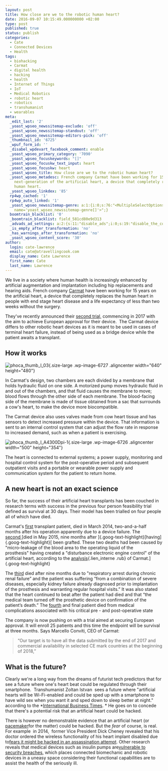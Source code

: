 ```yaml
---
layout: post
title: How close are we to the robotic human heart?
date: 2016-09-07 10:15:49.000000000 +02:00
type: post
published: true
status: publish
categories:
  - Cate
  - Connected Devices
  - Health
tags:
  - biohacking
  - Carmat
  - digital health
  - hacking
  - health
  - Internet of Things
  - IoT
  - Medical Robotics
  - robotic heart
  - robotics
  - transhumanist
  - wearables
meta:
  _edit_last: '2'
  _yoast_wpseo_newssitemap-exclude: 'off'
  _yoast_wpseo_newssitemap-standout: 'off'
  _yoast_wpseo_newssitemap-editors-pick: 'off'
  _thumbnail_id: '6725'
  _wpuf_form_id: ''
  _disabel_wpdevart_facebook_comment: enable
  _yoast_wpseo_primary_category: '7090'
  _yoast_wpseo_focuskeywords: "[]"
  _yoast_wpseo_focuskw_text_input: heart
  _yoast_wpseo_focuskw: heart
  _yoast_wpseo_title: How close are we to the robotic human heart?
  _yoast_wpseo_metadesc: French company Carmat have been working for 15 years on the
    next-generation of the artificial heart, a device that completely replaces the
    human heart.
  _yoast_wpseo_linkdex: '85'
  rp4wp_cached: '1'
  rp4wp_auto_linked: '1'
  _yoast_wpseo_newssitemap-genre: a:1:{i:0;s:76:"<MultipleSelectOptions {} for select
    name='yoast_wpseo_newssitemap-genre[]'>";}
  boomtrain_blacklist: '0'
  _boomtrain_blacklist: field_581cd80e9d313
  _advads_ad_settings: a:2:{s:11:"disable_ads";i:0;s:19:"disable_the_content";i:0;}
  _is_empty_after_transformation: 'no'
  _has_warnings_after_transformation: 'no'
  _yoast_wpseo_content_score: '30'
author:
  login: cate-lawrence
  email: cate@atravellingcook.com
  display_name: Cate Lawrence
  first_name: Cate
  last_name: Lawrence
---
```

We live in a society where human health is increasingly enhanced by
artificial augmentation and implantation including hip replacements and
hearing aids. French company [Carmat](http://www.carmatsa.com/en/) have
been working for 15 years on the artificial heart, a device that
completely replaces the human heart in people with end stage heart
disease and a life expectancy of less than two weeks without the
surgery.

They've recently announced their [second
trial,](///Users/catelawrence/Downloads/CP_CARMAT_demarrage-PIVOT_vf.pdf)
commencing in 2017 with the aim to achieve European approval for their
device.  The Carmat device differs to other robotic heart devices as it
is meant to be used in cases of terminal heart failure, instead of being
used as a bridge device while the patient awaits a transplant.

How it works
------------

![phoca\_thumb\_l\_03](rw-import/phoca_thumb_l_03.jpg){.size-large
.wp-image-6727 .aligncenter width="640" height="480"}

In Carmat's design, two chambers are each divided by a membrane that
holds hydraulic fluid on one side. A motorized pump moves hydraulic
fluid in and out of the chambers, and that fluid causes the membrane to
move; blood flows through the other side of each membrane. The
blood-facing side of the membrane is made of tissue obtained from a sac
that surrounds a cow's heart, to make the device more biocompatible.

The Carmat device also uses valves made from cow heart tissue and has
sensors to detect increased pressure within the device. That information
is sent to an internal control system that can adjust the flow rate in
response to increased demand, such as when a patient is exercising.

![phoca\_thumb\_l\_A4300Dpi-1](rw-import/phoca_thumb_l_A4300Dpi-1.jpg){.size-large
.wp-image-6726 .aligncenter width="500" height="354"}

The heart is connected to external systems; a power supply, monitoring
and hospital control system for the post-operative period and subsequent
outpatient visits and a portable or wearable power supply and
communication system for the patient to return home.

A new heart is not an exact science
-----------------------------------

So far, the success of their artificial heart transplants has been
couched in research terms with success in the previous four person
feasibility trial defined as survival at 30 days. Their model has been
trialled on four people all of which have died.

Carmat's
[first](http://www.france24.com/en/20140303-first-patient-fitted-with-carmat-artificial-heart-dies)
transplant patient, died in March 2014, two-and-a-half months after his
operation apparently due to a device failure. The
[second ](http://www.qmed.com/news/fourth-patient-treated-carmat-artificial-heart-dies)[died
in May 2015, nine months after
]{.goog-text-highlight}[having]{.goog-text-highlight}[ been
grafted. These two deaths had been caused by "micro-leakage of the blood
area to the operating liquid of the prosthesis" having created a
"disturbance electronic engine control" of the artificial heart,
according to the
[analysis](http://www.lemonde.fr/analyses/ "All the analyzes news"){.lien_interne
.rub} of Carmat.]{.goog-text-highlight}

The
[third](///Users/catelawrence/Downloads/151222_pr_carmat_dec_2015_vf_eng_3.pdf)
died after nine months due to "respiratory arrest during chronic renal
failure” and the patient was suffering “from a combination of severe
diseases, especially kidney failure already diagnosed prior to
implantation of the prosthesis and warranting regular hospital visits.”
It was also stated that the heart continued to beat after the patient
had died and that “the medical team turned off the prosthetic device on
confirmation of the patient’s death.” The
[fourth](http://www.lemonde.fr/sante/article/2016/01/21/mort-du-quatrieme-patient-greffe-du-c-ur-artificiel-de-carmat_4850749_1651302.html)
and final patient died from medical complications associated with his
critical pre - and post-operative state

The company is now pushing on with a trial aimed at securing European
approval. It will enroll 25 patients and this time the endpoint will be
survival at three months. Says Marcello Conviti, CEO of Carmat:

> “Our target is to have all the data submitted by the end of 2017 and
> commercial availability in selected CE mark countries at the beginning
> of 2018,”

What is the future?
-------------------

Clearly we're a long way from the dreams of futurist tech predictors
that for see a future where one's heart beat could be regulated through
their smartphone.  Transhumanist Zoltan Istvan  sees a future where
"artificial hearts will be Wi-Fi-enabled and could be sped up with a
smartphone to have wild sex when you want it and sped down to sleep
better at night." according to the *[International Business
Times](http://www.ibtimes.co.uk/brain-implants-robotic-hearts-transhumanist-zoltan-istvans-technology-predictions-2025-1533209). * He
goes on to concede that there's a potential risk that an artificial
heart could be hacked.

There is however no demonstrable evidence that an artificial heart (or
[pacemaker](https://www.wired.com/2016/03/go-ahead-hackers-break-heart/)for
the matter) could be hacked. But the *fear* of course, is real. For
example  in 2014,  former Vice President Dick Cheney revealed that his
doctor ordered the wireless functionality of his heart implant disabled
due to[fears it might be hacked in an assassination
attempt](https://www.washingtonpost.com/news/the-switch/wp/2013/10/21/yes-terrorists-could-have-hacked-dick-cheneys-heart/).
Other research reveals that medical devices such as insulin pumps
are[vulnerable to security
breaches](http://www.fda.gov/MedicalDevices/Safety/AlertsandNotices/ucm446809.htm),
which places connected biomechanic and robotic devices in a uneasy space
considering their functional capabilities are to assist the health of
the seriously ill.
